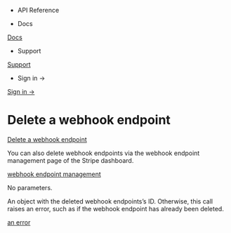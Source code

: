 - API Reference

- Docs

[Docs](/)

- Support

[Support](https://support.stripe.com)

- Sign in →

[Sign in →](https://dashboard.stripe.com/login)

# Delete a webhook endpoint

[Delete a webhook endpoint](/api/webhook_endpoints/delete)

You can also delete webhook endpoints via the webhook endpoint management page of the Stripe dashboard.

[webhook endpoint management](https://dashboard.stripe.com/account/webhooks)

No parameters.

An object with the deleted webhook endpoints’s ID. Otherwise, this call raises an error, such as if the webhook endpoint has already been deleted.

[an error](#errors)
